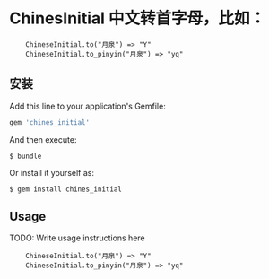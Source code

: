 # ChinesInitial 中文转首字母，比如：
```
    ChineseInitial.to("月泉") => "Y"
    ChineseInitial.to_pinyin("月泉") => "yq"        
```
## 安装

Add this line to your application's Gemfile:

```ruby
gem 'chines_initial'
```

And then execute:

    $ bundle

Or install it yourself as:

    $ gem install chines_initial

## Usage

TODO: Write usage instructions here
```
    ChineseInitial.to("月泉") => "Y"
    ChineseInitial.to_pinyin("月泉") => "yq"        
```